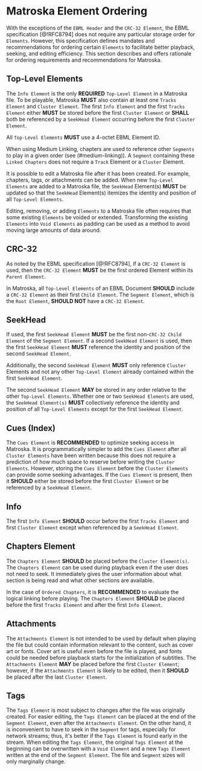 # Matroska Element Ordering

With the exceptions of the `EBML Header` and the `CRC-32 Element`, the EBML specification [@!RFC8794] does not
require any particular storage order for `Elements`. However, this specification
defines mandates and recommendations for ordering certain `Elements` to facilitate
better playback, seeking, and editing efficiency. This section describes and offers
rationale for ordering requirements and recommendations for Matroska.

## Top-Level Elements

The `Info Element` is the only **REQUIRED** `Top-Level Element` in a Matroska file.
To be playable, Matroska **MUST** also contain at least one `Tracks Element` and `Cluster Element`.
The first `Info Element` and the first `Tracks Element` either **MUST** be stored before the first
`Cluster Element` or **SHALL** both be referenced by a `SeekHead Element` occurring before the first `Cluster Element`.

All `Top-Level Elements` **MUST** use a 4-octet EBML Element ID.

When using Medium Linking, chapters are used to reference other `Segments` to play in a given order (see (#medium-linking)).
A `Segment` containing these `Linked Chapters` does not require a `Track` Element or a `Cluster` Element.

It is possible to edit a Matroska file after it has been created. For example, chapters,
tags, or attachments can be added. When new `Top-Level Elements` are added to a Matroska file,
the `SeekHead` Element(s) **MUST** be updated so that the `SeekHead` Element(s) itemizes
the identity and position of all `Top-Level Elements`.

Editing, removing, or adding
`Elements` to a Matroska file often requires that some existing `Elements` be voided
or extended.
Transforming the existing `Elements` into `Void Elements` as padding can be used
as a method to avoid moving large amounts of data around.

## CRC-32

As noted by the EBML specification [@!RFC8794], if a `CRC-32 Element` is used, then the `CRC-32 Element`
**MUST** be the first ordered Element within its `Parent Element`.

In Matroska, all `Top-Level Elements` of an EBML Document **SHOULD** include a `CRC-32 Element`
as their first `Child Element`.
The `Segment Element`, which is the `Root Element`, **SHOULD NOT** have a `CRC-32 Element`.

## SeekHead

If used, the first `SeekHead Element` **MUST** be the first non-`CRC-32 Child Element`
of the `Segment Element`. If a second `SeekHead Element` is used, then the first
`SeekHead Element` **MUST** reference the identity and position of the second `SeekHead Element`.

Additionally, the second `SeekHead Element` **MUST** only reference `Cluster` Elements
and not any other `Top-Level Element` already contained within the first `SeekHead Element`.

The second `SeekHead Element` **MAY** be stored in any order relative to the other `Top-Level Elements`.
Whether one or two `SeekHead Elements` are used, the `SeekHead Element(s)` **MUST**
collectively reference the identity and position of all `Top-Level Elements` except
for the first `SeekHead Element`.

## Cues (Index)

The `Cues Element` is **RECOMMENDED** to optimize seeking access in Matroska. It is
programmatically simpler to add the `Cues Element` after all `Cluster Elements`
have been written because this does not require a prediction of how much space to
reserve before writing the `Cluster Elements`. However, storing the `Cues Element`
before the `Cluster Elements` can provide some seeking advantages. If the `Cues Element`
is present, then it **SHOULD** either be stored before the first `Cluster Element`
or be referenced by a `SeekHead Element`.

## Info

The first `Info Element` **SHOULD** occur before the first `Tracks Element` and first
`Cluster Element` except when referenced by a `SeekHead Element`.

## Chapters Element

The `Chapters Element` **SHOULD** be placed before the `Cluster Element(s)`. The
`Chapters Element` can be used during playback even if the user does not need to seek.
It immediately gives the user information about what section is being read and what
other sections are available.

In the case of `Ordered Chapters`, it is **RECOMMENDED** to evaluate
the logical linking before playing. The `Chapters Element` **SHOULD** be placed before
the first `Tracks Element` and after the first `Info Element`.

## Attachments

The `Attachments Element` is not intended to be used by default when playing the file
but could contain information relevant to the content, such as cover art or fonts.
Cover art is useful even before the file is played, and fonts could be needed before playback
starts for the initialization of subtitles. The `Attachments Element` **MAY** be placed before
the first `Cluster Element`; however, if the `Attachments Element` is likely to be edited,
then it **SHOULD** be placed after the last `Cluster Element`.

## Tags

The `Tags Element` is most subject to changes after the file was originally created.
For easier editing, the `Tags Element` can be placed at the end of the `Segment Element`,
even after the `Attachments Element`. On the other hand, it is inconvenient to have to
seek in the `Segment` for tags, especially for network streams; thus, it's better if the
`Tags Element` is found early in the stream. When editing the `Tags Element`, the original
`Tags Element` at the beginning can be overwritten with a `Void Element` and a
new `Tags Element` written at the end of the `Segment Element`. The file and `Segment` sizes will only marginally change.

